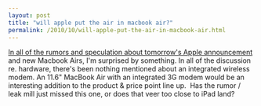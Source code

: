 ```yaml
---
layout: post
title: "will apple put the air in macbook air?"
permalink: /2010/10/will-apple-put-the-air-in-macbook-air.html
---
```


<p><a href="http://www.cultofmac.com/new-macbook-air-coming-wed-bigger-battery-sharper-case-independent-confirmation/64190" target="_self">In all of the rumors and speculation about tomorrow&#39;s Apple announcement</a> and new Macbook Airs, I&#39;m surprised by something. In all of the discussion re. hardware, there&#39;s been nothing mentioned about an integrated wireless modem. An 11.6&quot; MacBook Air with an integrated 3G modem would be an interesting addition to the product &amp; price point line up. &#0160;Has the rumor / leak mill just missed this one, or does that veer too close to iPad land?</p>


